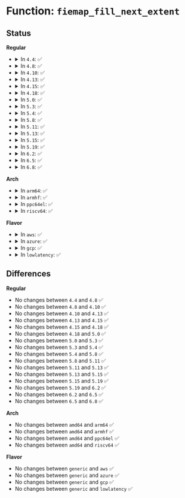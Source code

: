# Function: <code>fiemap_fill_next_extent</code>

## Status
<b>Regular</b>
<ul>
<li>
<details>
<summary>In <code>4.4</code>: ✅</summary>

```c
int fiemap_fill_next_extent(struct fiemap_extent_info *fieinfo, u64 logical, u64 phys, u64 len, u32 flags);
```

**Collision:** Unique Global

**Inline:** No

**Transformation:** False

**Instances:**

```
In fs/ioctl.c (ffffffff8121f940)
Location: fs/ioctl.c:85
Inline: False
Direct callers:
  - fs/ioctl.c:__generic_block_fiemap
  - fs/ioctl.c:__generic_block_fiemap
  - fs/ioctl.c:__generic_block_fiemap
  - fs/ext4/extents.c:ext4_fiemap
  - fs/ext4/extents.c:ext4_fiemap
  - fs/ext4/inline.c:ext4_inline_data_fiemap
```
**Symbols:**

```
ffffffff8121f940-ffffffff8121fa42: fiemap_fill_next_extent (STB_GLOBAL)
```
</details>
</li>
<li>
<details>
<summary>In <code>4.8</code>: ✅</summary>

```c
int fiemap_fill_next_extent(struct fiemap_extent_info *fieinfo, u64 logical, u64 phys, u64 len, u32 flags);
```

**Collision:** Unique Global

**Inline:** No

**Transformation:** False

**Instances:**

```
In fs/ioctl.c (ffffffff812471b0)
Location: fs/ioctl.c:85
Inline: False
Direct callers:
  - fs/ioctl.c:__generic_block_fiemap
  - fs/ioctl.c:__generic_block_fiemap
  - fs/ioctl.c:__generic_block_fiemap
  - fs/iomap.c:iomap_to_fiemap
  - fs/ext4/extents.c:ext4_fiemap
  - fs/ext4/extents.c:ext4_fiemap
  - fs/ext4/inline.c:ext4_inline_data_fiemap
```
**Symbols:**

```
ffffffff812471b0-ffffffff812472af: fiemap_fill_next_extent (STB_GLOBAL)
```
</details>
</li>
<li>
<details>
<summary>In <code>4.10</code>: ✅</summary>

```c
int fiemap_fill_next_extent(struct fiemap_extent_info *fieinfo, u64 logical, u64 phys, u64 len, u32 flags);
```

**Collision:** Unique Global

**Inline:** No

**Transformation:** False

**Instances:**

```
In fs/ioctl.c (ffffffff8125a1a0)
Location: fs/ioctl.c:85
Inline: False
Direct callers:
  - fs/ioctl.c:__generic_block_fiemap
  - fs/ioctl.c:__generic_block_fiemap
  - fs/ioctl.c:__generic_block_fiemap
  - fs/iomap.c:iomap_to_fiemap
  - fs/ext4/extents.c:ext4_fiemap
  - fs/ext4/extents.c:ext4_fiemap
  - fs/ext4/inline.c:ext4_inline_data_fiemap
```
**Symbols:**

```
ffffffff8125a1a0-ffffffff8125a29f: fiemap_fill_next_extent (STB_GLOBAL)
```
</details>
</li>
<li>
<details>
<summary>In <code>4.13</code>: ✅</summary>

```c
int fiemap_fill_next_extent(struct fiemap_extent_info *fieinfo, u64 logical, u64 phys, u64 len, u32 flags);
```

**Collision:** Unique Global

**Inline:** No

**Transformation:** False

**Instances:**

```
In fs/ioctl.c (ffffffff81266b60)
Location: fs/ioctl.c:87
Inline: False
Direct callers:
  - fs/ioctl.c:__generic_block_fiemap
  - fs/ioctl.c:__generic_block_fiemap
  - fs/ioctl.c:__generic_block_fiemap
  - fs/iomap.c:iomap_to_fiemap
  - fs/ext4/extents.c:ext4_fiemap
  - fs/ext4/extents.c:ext4_fiemap
  - fs/ext4/inline.c:ext4_inline_data_fiemap
```
**Symbols:**

```
ffffffff81266b60-ffffffff81266c6f: fiemap_fill_next_extent (STB_GLOBAL)
```
</details>
</li>
<li>
<details>
<summary>In <code>4.15</code>: ✅</summary>

```c
int fiemap_fill_next_extent(struct fiemap_extent_info *fieinfo, u64 logical, u64 phys, u64 len, u32 flags);
```

**Collision:** Unique Global

**Inline:** No

**Transformation:** False

**Instances:**

```
In fs/ioctl.c (ffffffff81289400)
Location: fs/ioctl.c:88
Inline: False
Direct callers:
  - fs/ioctl.c:__generic_block_fiemap
  - fs/ioctl.c:__generic_block_fiemap
  - fs/ioctl.c:__generic_block_fiemap
  - fs/iomap.c:iomap_to_fiemap
  - fs/ext4/extents.c:ext4_fiemap
  - fs/ext4/extents.c:ext4_fiemap
  - fs/ext4/inline.c:ext4_inline_data_fiemap
```
**Symbols:**

```
ffffffff81289400-ffffffff8128950f: fiemap_fill_next_extent (STB_GLOBAL)
```
</details>
</li>
<li>
<details>
<summary>In <code>4.18</code>: ✅</summary>

```c
int fiemap_fill_next_extent(struct fiemap_extent_info *fieinfo, u64 logical, u64 phys, u64 len, u32 flags);
```

**Collision:** Unique Global

**Inline:** No

**Transformation:** False

**Instances:**

```
In fs/ioctl.c (ffffffff812af7a0)
Location: fs/ioctl.c:88
Inline: False
Direct callers:
  - fs/ioctl.c:__generic_block_fiemap
  - fs/ioctl.c:__generic_block_fiemap
  - fs/ioctl.c:__generic_block_fiemap
  - fs/iomap.c:iomap_to_fiemap
  - fs/ext4/extents.c:ext4_fiemap
  - fs/ext4/extents.c:ext4_fiemap
  - fs/ext4/inline.c:ext4_inline_data_fiemap
```
**Symbols:**

```
ffffffff812af7a0-ffffffff812af8ad: fiemap_fill_next_extent (STB_GLOBAL)
```
</details>
</li>
<li>
<details>
<summary>In <code>5.0</code>: ✅</summary>

```c
int fiemap_fill_next_extent(struct fiemap_extent_info *fieinfo, u64 logical, u64 phys, u64 len, u32 flags);
```

**Collision:** Unique Global

**Inline:** No

**Transformation:** False

**Instances:**

```
In fs/ioctl.c (ffffffff812c4960)
Location: fs/ioctl.c:89
Inline: False
Direct callers:
  - fs/ioctl.c:__generic_block_fiemap
  - fs/ioctl.c:__generic_block_fiemap
  - fs/ioctl.c:__generic_block_fiemap
  - fs/iomap.c:iomap_to_fiemap
  - fs/ext4/extents.c:ext4_fiemap
  - fs/ext4/extents.c:ext4_fiemap
  - fs/ext4/inline.c:ext4_inline_data_fiemap
```
**Symbols:**

```
ffffffff812c4960-ffffffff812c4a6d: fiemap_fill_next_extent (STB_GLOBAL)
```
</details>
</li>
<li>
<details>
<summary>In <code>5.3</code>: ✅</summary>

```c
int fiemap_fill_next_extent(struct fiemap_extent_info *fieinfo, u64 logical, u64 phys, u64 len, u32 flags);
```

**Collision:** Unique Global

**Inline:** No

**Transformation:** False

**Instances:**

```
In fs/ioctl.c (ffffffff812e13a0)
Location: fs/ioctl.c:89
Inline: False
Direct callers:
  - fs/ioctl.c:__generic_block_fiemap
  - fs/ioctl.c:__generic_block_fiemap
  - fs/ioctl.c:__generic_block_fiemap
  - fs/iomap/fiemap.c:iomap_to_fiemap
  - fs/ext4/extents.c:ext4_fiemap
  - fs/ext4/extents.c:ext4_fill_fiemap_extents
  - fs/ext4/inline.c:ext4_inline_data_fiemap
```
**Symbols:**

```
ffffffff812e13a0-ffffffff812e14ad: fiemap_fill_next_extent (STB_GLOBAL)
```
</details>
</li>
<li>
<details>
<summary>In <code>5.4</code>: ✅</summary>

```c
int fiemap_fill_next_extent(struct fiemap_extent_info *fieinfo, u64 logical, u64 phys, u64 len, u32 flags);
```

**Collision:** Unique Global

**Inline:** No

**Transformation:** False

**Instances:**

```
In fs/ioctl.c (ffffffff812f2e70)
Location: fs/ioctl.c:90
Inline: False
Direct callers:
  - fs/ioctl.c:__generic_block_fiemap
  - fs/ioctl.c:__generic_block_fiemap
  - fs/ioctl.c:__generic_block_fiemap
  - fs/iomap/fiemap.c:iomap_to_fiemap
  - fs/ext4/extents.c:_ext4_fiemap
  - fs/ext4/extents.c:ext4_fill_es_cache_info
  - fs/ext4/extents.c:ext4_fill_fiemap_extents
  - fs/ext4/inline.c:ext4_inline_data_fiemap
```
**Symbols:**

```
ffffffff812f2e70-ffffffff812f2f7d: fiemap_fill_next_extent (STB_GLOBAL)
```
</details>
</li>
<li>
<details>
<summary>In <code>5.8</code>: ✅</summary>

```c
int fiemap_fill_next_extent(struct fiemap_extent_info *fieinfo, u64 logical, u64 phys, u64 len, u32 flags);
```

**Collision:** Unique Global

**Inline:** No

**Transformation:** False

**Instances:**

```
In fs/ioctl.c (ffffffff8132b0e0)
Location: fs/ioctl.c:112
Inline: False
Direct callers:
  - fs/ioctl.c:__generic_block_fiemap
  - fs/ioctl.c:__generic_block_fiemap
  - fs/ioctl.c:__generic_block_fiemap
  - fs/iomap/fiemap.c:iomap_to_fiemap
  - fs/ext4/extents.c:ext4_fill_es_cache_info
```
**Symbols:**

```
ffffffff8132b0e0-ffffffff8132b1f2: fiemap_fill_next_extent (STB_GLOBAL)
```
</details>
</li>
<li>
<details>
<summary>In <code>5.11</code>: ✅</summary>

```c
int fiemap_fill_next_extent(struct fiemap_extent_info *fieinfo, u64 logical, u64 phys, u64 len, u32 flags);
```

**Collision:** Unique Global

**Inline:** No

**Transformation:** False

**Instances:**

```
In fs/ioctl.c (ffffffff813366a0)
Location: fs/ioctl.c:112
Inline: False
Direct callers:
  - fs/ioctl.c:__generic_block_fiemap
  - fs/ioctl.c:__generic_block_fiemap
  - fs/ioctl.c:__generic_block_fiemap
  - fs/iomap/fiemap.c:iomap_to_fiemap
  - fs/ext4/extents.c:ext4_fill_es_cache_info
```
**Symbols:**

```
ffffffff813366a0-ffffffff813367b2: fiemap_fill_next_extent (STB_GLOBAL)
```
</details>
</li>
<li>
<details>
<summary>In <code>5.13</code>: ✅</summary>

```c
int fiemap_fill_next_extent(struct fiemap_extent_info *fieinfo, u64 logical, u64 phys, u64 len, u32 flags);
```

**Collision:** Unique Global

**Inline:** No

**Transformation:** False

**Instances:**

```
In fs/ioctl.c (ffffffff8133c980)
Location: fs/ioctl.c:115
Inline: False
Direct callers:
  - fs/ioctl.c:__generic_block_fiemap
  - fs/ioctl.c:__generic_block_fiemap
  - fs/ioctl.c:__generic_block_fiemap
  - fs/iomap/fiemap.c:iomap_to_fiemap
  - fs/ext4/extents.c:ext4_get_es_cache
```
**Symbols:**

```
ffffffff8133c980-ffffffff8133ca8f: fiemap_fill_next_extent (STB_GLOBAL)
```
</details>
</li>
<li>
<details>
<summary>In <code>5.15</code>: ✅</summary>

```c
int fiemap_fill_next_extent(struct fiemap_extent_info *fieinfo, u64 logical, u64 phys, u64 len, u32 flags);
```

**Collision:** Unique Global

**Inline:** No

**Transformation:** False

**Instances:**

```
In fs/ioctl.c (ffffffff8138a680)
Location: fs/ioctl.c:115
Inline: False
Direct callers:
  - fs/iomap/fiemap.c:iomap_to_fiemap
  - fs/ext4/extents.c:ext4_fill_es_cache_info
```
**Symbols:**

```
ffffffff8138a680-ffffffff8138a78f: fiemap_fill_next_extent (STB_GLOBAL)
```
</details>
</li>
<li>
<details>
<summary>In <code>5.19</code>: ✅</summary>

```c
int fiemap_fill_next_extent(struct fiemap_extent_info *fieinfo, u64 logical, u64 phys, u64 len, u32 flags);
```

**Collision:** Unique Global

**Inline:** No

**Transformation:** False

**Instances:**

```
In fs/ioctl.c (ffffffff8140b6b0)
Location: fs/ioctl.c:115
Inline: False
Direct callers:
  - fs/iomap/fiemap.c:iomap_to_fiemap
  - fs/ext4/extents.c:ext4_fill_es_cache_info
```
**Symbols:**

```
ffffffff8140b6b0-ffffffff8140b7e5: fiemap_fill_next_extent (STB_GLOBAL)
```
</details>
</li>
<li>
<details>
<summary>In <code>6.2</code>: ✅</summary>

```c
int fiemap_fill_next_extent(struct fiemap_extent_info *fieinfo, u64 logical, u64 phys, u64 len, u32 flags);
```

**Collision:** Unique Global

**Inline:** No

**Transformation:** False

**Instances:**

```
In fs/ioctl.c (ffffffff81496040)
Location: fs/ioctl.c:115
Inline: False
Direct callers:
  - fs/iomap/fiemap.c:iomap_to_fiemap
  - fs/ext4/extents.c:ext4_fill_es_cache_info
```
**Symbols:**

```
ffffffff81496040-ffffffff81496175: fiemap_fill_next_extent (STB_GLOBAL)
```
</details>
</li>
<li>
<details>
<summary>In <code>6.5</code>: ✅</summary>

```c
int fiemap_fill_next_extent(struct fiemap_extent_info *fieinfo, u64 logical, u64 phys, u64 len, u32 flags);
```

**Collision:** Unique Global

**Inline:** No

**Transformation:** False

**Instances:**

```
In fs/ioctl.c (ffffffff814cb080)
Location: fs/ioctl.c:115
Inline: False
Direct callers:
  - fs/iomap/fiemap.c:iomap_to_fiemap
  - fs/ext4/extents.c:ext4_fill_es_cache_info
```
**Symbols:**

```
ffffffff814cb080-ffffffff814cb1b5: fiemap_fill_next_extent (STB_GLOBAL)
```
</details>
</li>
<li>
<details>
<summary>In <code>6.8</code>: ✅</summary>

```c
int fiemap_fill_next_extent(struct fiemap_extent_info *fieinfo, u64 logical, u64 phys, u64 len, u32 flags);
```

**Collision:** Unique Global

**Inline:** No

**Transformation:** False

**Instances:**

```
In fs/ioctl.c (ffffffff814fd930)
Location: fs/ioctl.c:112
Inline: False
Direct callers:
  - fs/iomap/fiemap.c:iomap_to_fiemap
  - fs/ext4/extents.c:ext4_fill_es_cache_info
```
**Symbols:**

```
ffffffff814fd930-ffffffff814fda65: fiemap_fill_next_extent (STB_GLOBAL)
```
</details>
</li>
</ul>
<b>Arch</b>
<ul>
<li>
<details>
<summary>In <code>arm64</code>: ✅</summary>

```c
int fiemap_fill_next_extent(struct fiemap_extent_info *fieinfo, u64 logical, u64 phys, u64 len, u32 flags);
```

**Collision:** Unique Global

**Inline:** No

**Transformation:** False

**Instances:**

```
In fs/ioctl.c (ffff80001039db00)
Location: fs/ioctl.c:90
Inline: False
Direct callers:
  - fs/ioctl.c:__generic_block_fiemap
  - fs/ioctl.c:__generic_block_fiemap
  - fs/ioctl.c:__generic_block_fiemap
  - fs/ioctl.c:__generic_block_fiemap
  - fs/iomap/fiemap.c:iomap_to_fiemap
  - fs/ext4/extents.c:_ext4_fiemap
  - fs/ext4/extents.c:ext4_fill_es_cache_info
  - fs/ext4/extents.c:ext4_fill_fiemap_extents
  - fs/ext4/inline.c:ext4_inline_data_fiemap
```
**Symbols:**

```
ffff80001039db00-ffff80001039dd20: fiemap_fill_next_extent (STB_GLOBAL)
```
</details>
</li>
<li>
<details>
<summary>In <code>armhf</code>: ✅</summary>

```c
int fiemap_fill_next_extent(struct fiemap_extent_info *fieinfo, u64 logical, u64 phys, u64 len, u32 flags);
```

**Collision:** Unique Global

**Inline:** No

**Transformation:** False

**Instances:**

```
In fs/ioctl.c (c0582dcc)
Location: fs/ioctl.c:90
Inline: False
Direct callers:
  - fs/ioctl.c:__generic_block_fiemap
  - fs/ioctl.c:__generic_block_fiemap
  - fs/ioctl.c:__generic_block_fiemap
  - fs/ioctl.c:__generic_block_fiemap
  - fs/iomap/fiemap.c:iomap_to_fiemap
  - fs/ext4/extents.c:_ext4_fiemap
  - fs/ext4/extents.c:ext4_fill_es_cache_info
  - fs/ext4/extents.c:ext4_fill_fiemap_extents
  - fs/ext4/inline.c:ext4_inline_data_fiemap
```
**Symbols:**

```
c0582dcc-c0582f1c: fiemap_fill_next_extent (STB_GLOBAL)
```
</details>
</li>
<li>
<details>
<summary>In <code>ppc64el</code>: ✅</summary>

```c
int fiemap_fill_next_extent(struct fiemap_extent_info *fieinfo, u64 logical, u64 phys, u64 len, u32 flags);
```

**Collision:** Unique Global

**Inline:** No

**Transformation:** False

**Instances:**

```
In fs/ioctl.c (c000000000498320)
Location: fs/ioctl.c:90
Inline: False
Direct callers:
  - fs/ioctl.c:__generic_block_fiemap
  - fs/ioctl.c:__generic_block_fiemap
  - fs/ioctl.c:__generic_block_fiemap
  - fs/ioctl.c:__generic_block_fiemap
  - fs/iomap/fiemap.c:iomap_to_fiemap
  - fs/ext4/extents.c:_ext4_fiemap
  - fs/ext4/extents.c:ext4_fill_es_cache_info
  - fs/ext4/extents.c:ext4_fill_es_cache_info
  - fs/ext4/extents.c:ext4_fill_fiemap_extents
  - fs/ext4/inline.c:ext4_inline_data_fiemap
```
**Symbols:**

```
c000000000498320-c000000000498480: fiemap_fill_next_extent (STB_GLOBAL)
```
</details>
</li>
<li>
<details>
<summary>In <code>riscv64</code>: ✅</summary>

```c
int fiemap_fill_next_extent(struct fiemap_extent_info *fieinfo, u64 logical, u64 phys, u64 len, u32 flags);
```

**Collision:** Unique Global

**Inline:** No

**Transformation:** False

**Instances:**

```
In fs/ioctl.c (ffffffe00026955a)
Location: fs/ioctl.c:90
Inline: False
Direct callers:
  - fs/ioctl.c:__generic_block_fiemap
  - fs/ioctl.c:__generic_block_fiemap
  - fs/ioctl.c:__generic_block_fiemap
  - fs/iomap/fiemap.c:iomap_to_fiemap
  - fs/ext4/extents.c:_ext4_fiemap
  - fs/ext4/extents.c:ext4_fill_es_cache_info
  - fs/ext4/extents.c:ext4_fill_fiemap_extents
  - fs/ext4/inline.c:ext4_inline_data_fiemap
```
**Symbols:**

```
ffffffe00026955a-ffffffe000269630: fiemap_fill_next_extent (STB_GLOBAL)
```
</details>
</li>
</ul>
<b>Flavor</b>
<ul>
<li>
<details>
<summary>In <code>aws</code>: ✅</summary>

```c
int fiemap_fill_next_extent(struct fiemap_extent_info *fieinfo, u64 logical, u64 phys, u64 len, u32 flags);
```

**Collision:** Unique Global

**Inline:** No

**Transformation:** False

**Instances:**

```
In fs/ioctl.c (ffffffff812eb450)
Location: fs/ioctl.c:90
Inline: False
Direct callers:
  - fs/ioctl.c:__generic_block_fiemap
  - fs/ioctl.c:__generic_block_fiemap
  - fs/ioctl.c:__generic_block_fiemap
  - fs/iomap/fiemap.c:iomap_to_fiemap
  - fs/ext4/extents.c:_ext4_fiemap
  - fs/ext4/extents.c:ext4_fill_es_cache_info
  - fs/ext4/extents.c:ext4_fill_fiemap_extents
  - fs/ext4/inline.c:ext4_inline_data_fiemap
```
**Symbols:**

```
ffffffff812eb450-ffffffff812eb55d: fiemap_fill_next_extent (STB_GLOBAL)
```
</details>
</li>
<li>
<details>
<summary>In <code>azure</code>: ✅</summary>

```c
int fiemap_fill_next_extent(struct fiemap_extent_info *fieinfo, u64 logical, u64 phys, u64 len, u32 flags);
```

**Collision:** Unique Global

**Inline:** No

**Transformation:** False

**Instances:**

```
In fs/ioctl.c (ffffffff812dc080)
Location: fs/ioctl.c:90
Inline: False
Direct callers:
  - fs/ioctl.c:__generic_block_fiemap
  - fs/ioctl.c:__generic_block_fiemap
  - fs/ioctl.c:__generic_block_fiemap
  - fs/iomap/fiemap.c:iomap_to_fiemap
  - fs/ext4/extents.c:_ext4_fiemap
  - fs/ext4/extents.c:ext4_fill_es_cache_info
  - fs/ext4/extents.c:ext4_fill_fiemap_extents
  - fs/ext4/inline.c:ext4_inline_data_fiemap
```
**Symbols:**

```
ffffffff812dc080-ffffffff812dc18d: fiemap_fill_next_extent (STB_GLOBAL)
```
</details>
</li>
<li>
<details>
<summary>In <code>gcp</code>: ✅</summary>

```c
int fiemap_fill_next_extent(struct fiemap_extent_info *fieinfo, u64 logical, u64 phys, u64 len, u32 flags);
```

**Collision:** Unique Global

**Inline:** No

**Transformation:** False

**Instances:**

```
In fs/ioctl.c (ffffffff812e9260)
Location: fs/ioctl.c:90
Inline: False
Direct callers:
  - fs/ioctl.c:__generic_block_fiemap
  - fs/ioctl.c:__generic_block_fiemap
  - fs/ioctl.c:__generic_block_fiemap
  - fs/iomap/fiemap.c:iomap_to_fiemap
  - fs/ext4/extents.c:_ext4_fiemap
  - fs/ext4/extents.c:ext4_fill_es_cache_info
  - fs/ext4/extents.c:ext4_fill_fiemap_extents
  - fs/ext4/inline.c:ext4_inline_data_fiemap
```
**Symbols:**

```
ffffffff812e9260-ffffffff812e936d: fiemap_fill_next_extent (STB_GLOBAL)
```
</details>
</li>
<li>
<details>
<summary>In <code>lowlatency</code>: ✅</summary>

```c
int fiemap_fill_next_extent(struct fiemap_extent_info *fieinfo, u64 logical, u64 phys, u64 len, u32 flags);
```

**Collision:** Unique Global

**Inline:** No

**Transformation:** False

**Instances:**

```
In fs/ioctl.c (ffffffff812fa260)
Location: fs/ioctl.c:90
Inline: False
Direct callers:
  - fs/ioctl.c:__generic_block_fiemap
  - fs/ioctl.c:__generic_block_fiemap
  - fs/ioctl.c:__generic_block_fiemap
  - fs/iomap/fiemap.c:iomap_to_fiemap
  - fs/ext4/extents.c:_ext4_fiemap
  - fs/ext4/extents.c:ext4_fill_es_cache_info
  - fs/ext4/extents.c:ext4_fill_fiemap_extents
  - fs/ext4/inline.c:ext4_inline_data_fiemap
```
**Symbols:**

```
ffffffff812fa260-ffffffff812fa36d: fiemap_fill_next_extent (STB_GLOBAL)
```
</details>
</li>
</ul>

## Differences
<b>Regular</b>
<ul>
<li>
No changes between <code>4.4</code> and <code>4.8</code> ✅
</li>
<li>
No changes between <code>4.8</code> and <code>4.10</code> ✅
</li>
<li>
No changes between <code>4.10</code> and <code>4.13</code> ✅
</li>
<li>
No changes between <code>4.13</code> and <code>4.15</code> ✅
</li>
<li>
No changes between <code>4.15</code> and <code>4.18</code> ✅
</li>
<li>
No changes between <code>4.18</code> and <code>5.0</code> ✅
</li>
<li>
No changes between <code>5.0</code> and <code>5.3</code> ✅
</li>
<li>
No changes between <code>5.3</code> and <code>5.4</code> ✅
</li>
<li>
No changes between <code>5.4</code> and <code>5.8</code> ✅
</li>
<li>
No changes between <code>5.8</code> and <code>5.11</code> ✅
</li>
<li>
No changes between <code>5.11</code> and <code>5.13</code> ✅
</li>
<li>
No changes between <code>5.13</code> and <code>5.15</code> ✅
</li>
<li>
No changes between <code>5.15</code> and <code>5.19</code> ✅
</li>
<li>
No changes between <code>5.19</code> and <code>6.2</code> ✅
</li>
<li>
No changes between <code>6.2</code> and <code>6.5</code> ✅
</li>
<li>
No changes between <code>6.5</code> and <code>6.8</code> ✅
</li>
</ul>
<b>Arch</b>
<ul>
<li>
No changes between <code>amd64</code> and <code>arm64</code> ✅
</li>
<li>
No changes between <code>amd64</code> and <code>armhf</code> ✅
</li>
<li>
No changes between <code>amd64</code> and <code>ppc64el</code> ✅
</li>
<li>
No changes between <code>amd64</code> and <code>riscv64</code> ✅
</li>
</ul>
<b>Flavor</b>
<ul>
<li>
No changes between <code>generic</code> and <code>aws</code> ✅
</li>
<li>
No changes between <code>generic</code> and <code>azure</code> ✅
</li>
<li>
No changes between <code>generic</code> and <code>gcp</code> ✅
</li>
<li>
No changes between <code>generic</code> and <code>lowlatency</code> ✅
</li>
</ul>
